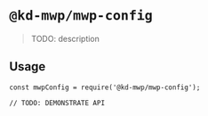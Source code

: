 # `@kd-mwp/mwp-config`

> TODO: description

## Usage

```
const mwpConfig = require('@kd-mwp/mwp-config');

// TODO: DEMONSTRATE API
```

